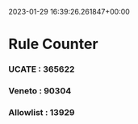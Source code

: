 2023-01-29 16:39:26.261847+00:00
# Rule Counter 
 ### UCATE : 365622

 ### Veneto : 90304

 ### Allowlist : 13929